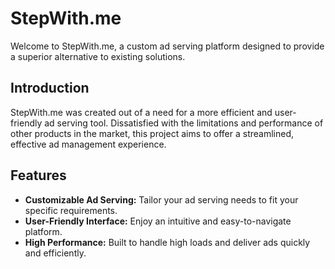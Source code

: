 # StepWith.me

Welcome to StepWith.me, a custom ad serving platform designed to provide a superior alternative to existing solutions. 

## Introduction
StepWith.me was created out of a need for a more efficient and user-friendly ad serving tool. Dissatisfied with the limitations and performance of other products in the market, this project aims to offer a streamlined, effective ad management experience.

## Features
- **Customizable Ad Serving:** Tailor your ad serving needs to fit your specific requirements.
- **User-Friendly Interface:** Enjoy an intuitive and easy-to-navigate platform.
- **High Performance:** Built to handle high loads and deliver ads quickly and efficiently.
